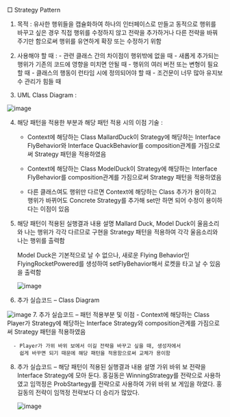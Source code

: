 □ Strategy Pattern
   1. 목적 : 유사한 행위들을 캡슐화하여 하나의 인터페이스로 만들고
      동적으로 행위를 바꾸고 싶은 경우 직접 행위를 수정하지 않고 전략을
      추가하거나 다른 전략을 바꿔주기만 함으로써 행위를 유연하게 확장
      또는 수정하기 위함
   
   2. 사용해야 할 때 : 
     - 관련 클래스 간의 차이점이 행위밖에 없을 때
     - 새롭게 추가되는 행위가 기존의 코드에 영향을 미치면 안될 때
     - 행위의 여러 버전 또는 변형이 필요할 때
     - 클래스의 행동이 런타임 시에 정의되어야 할 때
     - 조건문이 너무 많아 유지보수 관리가 힘들 때
     
   3. UML Class Diagram : 
   
   ![image](https://user-images.githubusercontent.com/93365714/230719598-de037e46-b28d-4c64-825c-8c212921b5d9.png)
   
  4. 해당 패턴을 적용한 부분과 해당 패턴 적용 시의 이점 기술 : 
      - Context에 해당하는 Class MallardDuck이 Strategy에 해당하는
        Interface FlyBehavior와 Interface QuackBehavior를
        composition관계를 가짐으로써 Strategy 패턴을 적용하였음
       
       - Context에 해당하는 Class ModelDuck이 Strategy에 해당하는
        Interface FlyBehavior를 composition관계를 가짐으로써 
        Strategy 패턴을 적용하였음
  
      - 다른 클래스여도 행위만 다르면 Context에 해당하는 Class 추가가 용이하고 행위가 바뀌어도 Concrete Strategy를 추가해 set만 하면
        되어 수정이 용이하다는 이점이 있음
  
   5.  해당 패턴이 적용된 실행결과 내용 설명
       Mallard Duck, Model Duck이 울음소리와 나는 행위가 
       각각 다르므로 구현을 Strategy 패턴을 적용하여
       각각 울음소리와 나는 행위를 출력함
       
       Model Duck은 기본적으로 날 수 없으나, 
       새로운 Flying Behavior인 FlyingRocketPowered를 생성하여
       setFlyBehavior해서 로켓을 타고 날 수 있음을 출력함
       
       ![image](https://user-images.githubusercontent.com/93365714/230719614-615499ef-de68-4fd8-8e5e-c5de0beeacbc.png)
6. 추가 실습코드 – Class Diagram

![image](https://user-images.githubusercontent.com/93365714/230719620-e49bc27b-c28d-4be7-a52c-0aca34bb477f.png)
  7. 추가 실습코드 – 패턴 적용부분 및 이점
      - Context에 해당하는 Class Player가 Strategy에 해당하는
        Interface Strategy와 composition관계를 가짐으로써 
        Strategy 패턴을 적용하였음

      - Player가 가위 바위 보에서 이길 전략을 바꾸고 싶을 때, 생성자에서
        쉽게 바꾸면 되기 때문에 해당 패턴을 적용함으로써 교체가 용이함

  
 8. 추가 실습코드 – 해당 패턴이 적용된 실행결과 내용 설명
     가위 바위 보 전략을 Interface Strategy에 모아 둔다.
     홍길동은 WinningStrategy를 전략으로 사용하였고 
     임꺽정은 ProbStartegy를 전략으로 사용하여
     가위 바위 보 게임을 하였다.
     홍길동의 전략이 임꺽정 전략보다 더 승리가 많았다.
     
     ![image](https://user-images.githubusercontent.com/93365714/230719624-b482e3e6-0008-4a22-9b7c-9d3fb8eb8c21.png)


